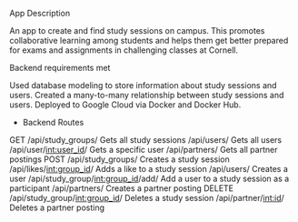 
App Description

An app to create and find study sessions on campus. This promotes collaborative learning among students and helps them get better prepared for exams and assignments in challenging classes at Cornell.

Backend requirements met

Used database modeling to store information about study sessions and users. 
Created a many-to-many relationship between study sessions and users.
Deployed to Google Cloud via Docker and Docker Hub.

- Backend Routes

GET
/api/study_groups/
Gets all study sessions
/api/users/
Gets all users
/api/user/<int:user_id>/
Gets a specific user
/api/partners/
Gets all partner postings
POST
/api/study_groups/
Creates a study session
/api/likes/<int:group_id>/
Adds a like to a study session
/api/users/
Creates a user
/api/study_group/<int:group_id>/add/
Add a user to a study session as a participant
/api/partners/
Creates a partner posting
DELETE
/api/study_group/<int:group_id>/
Deletes a study session
/api/partner/<int:id>/
Deletes a partner posting
